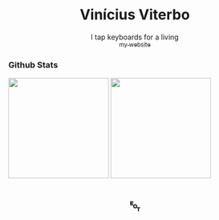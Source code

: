 <div align='center'>
<!--
    <a href=''>
        <img src='images/' alt='Logo' width='80' height='80'>
    </a>
-->

  <h1 align='center'>Vinícius Viterbo</h1>

  <p align='center'>
    I tap keyboards for a living
    <br />
    <a href='viniciusvviterbo.github.io/'>
        <sub>my website</sub>
    </a>
  </p>
</div>

<div>
    <h3 align='left'>Github Stats</h3>
    <p align='left'>
        <img height='200em' src='https://github-readme-stats.vercel.app/api?username=viniciusvviterbo&theme=dark&show_icons=true&count_private=true&hide=' align='center'/>
        <img height='200em' src='https://github-readme-stats.vercel.app/api/top-langs/?username=viniciusvviterbo&theme=dark&hide=html,css&langs_count=5&layout=' align='center'/>
    </p>
</div>

<h1 align='center'>␄</h2>
